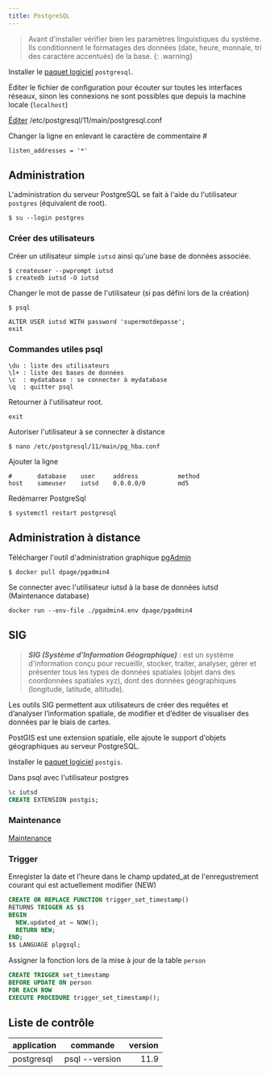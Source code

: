 ```yaml
---
title: PostgreSQL
---
```


> Avant d'installer vérifier bien les paramètres linguistiques du système. Ils conditionnent le formatages des données (date, heure, monnaie, tri des caractère accentués) de la base.
{: .warning}

Installer le [paquet logiciel](/linux/paquet/) `postgresql`.

Éditer le fichier de configuration pour écouter sur toutes les interfaces réseaux, sinon les connexions ne sont possibles que depuis la machine locale (`localhost`)

[Éditer](/linux/nano) /etc/postgresql/11/main/postgresql.conf

Changer la ligne en enlevant le caractère de commentaire #

```
listen_addresses = '*'
```

## Administration
L'administration du serveur PostgreSQL se fait à l'aide du l'utilisateur `postgres` (équivalent de root).

```shell-session
$ su --login postgres
```

### Créer des utilisateurs

Créer un utilisateur simple `iutsd` ainsi qu'une base de données associée.

```shell-session
$ createuser --pwprompt iutsd
$ createdb iutsd -O iutsd
```

Changer le mot de passe de l'utilisateur (si pas défini lors de la création)

```shell-session
$ psql

ALTER USER iutsd WITH password 'supermotdepasse';
exit
```

### Commandes utiles psql

```
\du : liste des utilisateurs
\l+ : liste des bases de données
\c  : mydatabase : se connecter à mydatabase
\q  : quitter psql
```
Retourner à l'utilisateur root.

```shell-session
exit
```

Autoriser l'utilisateur à se connecter à distance

```shell-session
$ nano /etc/postgresql/11/main/pg_hba.conf
```

Ajouter la ligne

```
#       database    user     address           method
host    sameuser    iutsd    0.0.0.0/0         md5
```

Redémarrer PostgreSql

```shell-session
$ systemctl restart postgresql
```

## Administration à distance

Télécharger l'outil d'administration graphique [pgAdmin](https://www.pgadmin.org/)

```shell-session
$ docker pull dpage/pgadmin4
```

Se connecter avec l'utilisateur iutsd à la base de données iutsd (Maintenance database)

```shell-session
docker run --env-file ./pgadmin4.env dpage/pgadmin4
```

## SIG

> ***SIG (Système d'Information Géographique)*** : est un système d'information conçu pour recueillir, stocker, traiter, analyser, gérer et présenter tous les types de données spatiales (objet dans des coordonnées spatiales xyz), dont des données géographiques (longitude, latitude, altitude).

Les outils SIG permettent aux utilisateurs de créer des requêtes et d’analyser l’information spatiale, de modifier et d’éditer de visualiser des données par le biais de cartes.

PostGIS est une extension spatiale, elle ajoute le support d'objets géographiques au serveur PostgreSQL.

Installer le [paquet logiciel](/linux/paquet/) `postgis`.

Dans psql avec l'utilisateur postgres

```sql
\c iutsd
CREATE EXTENSION postgis;
```
### Maintenance

[Maintenance](maintenance)


### Trigger

Enregister la date et l'heure dans le champ updated_at de l'enregustrement courant qui est actuellement modifier (NEW)

```sql
CREATE OR REPLACE FUNCTION trigger_set_timestamp()
RETURNS TRIGGER AS $$
BEGIN
  NEW.updated_at = NOW();
  RETURN NEW;
END;
$$ LANGUAGE plpgsql;
```

Assigner la fonction lors de la mise à jour de la table `person`

```sql
CREATE TRIGGER set_timestamp
BEFORE UPDATE ON person
FOR EACH ROW
EXECUTE PROCEDURE trigger_set_timestamp();
```

## Liste de contrôle

|application|commande|version|
|-|-|-:|
postgresql|psql --version|11.9
